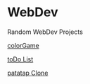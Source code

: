 # WebDev
Random WebDev Projects

[colorGame](https://drewbefore.github.io/WebDev/colorGame/index)


[toDo List](https://drewbefore.github.io/WebDev/toDo/)

[patatap Clone](https://drewbefore.github.io/WebDev/patatap/circles)